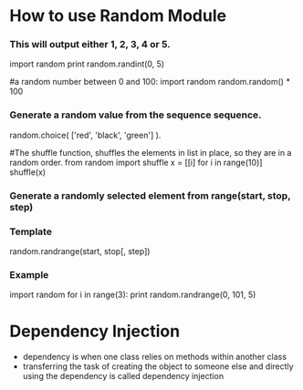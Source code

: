 # How to use Random Module
### This will output either 1, 2, 3, 4 or 5. 
import random
print random.randint(0, 5)

#a random number between 0 and 100:
import random
random.random() * 100

### Generate a random value from the sequence sequence.
random.choice( ['red', 'black', 'green'] ).

#The shuffle function, shuffles the elements in list in place, so they are in a
random order.
from random import shuffle
x = [[i] for i in range(10)]
shuffle(x)

### Generate a randomly selected element from range(start, stop, step)
### Template
random.randrange(start, stop[, step])

### Example
import random
for i in range(3):
    print random.randrange(0, 101, 5)

# Dependency Injection
- dependency is when one class relies on methods within another class
- transferring the task of creating the object to someone else and directly using the dependency is called dependency injection